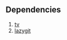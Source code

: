 ## Dependencies

1. [tv](https://github.com/alexpasmantier/television)
2. [lazygit](https://github.com/jesseduffield/lazygit)
